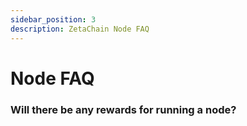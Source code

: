 ```yaml
---
sidebar_position: 3
description: ZetaChain Node FAQ
---
```


# Node FAQ

### Will there be any rewards for running a node?
